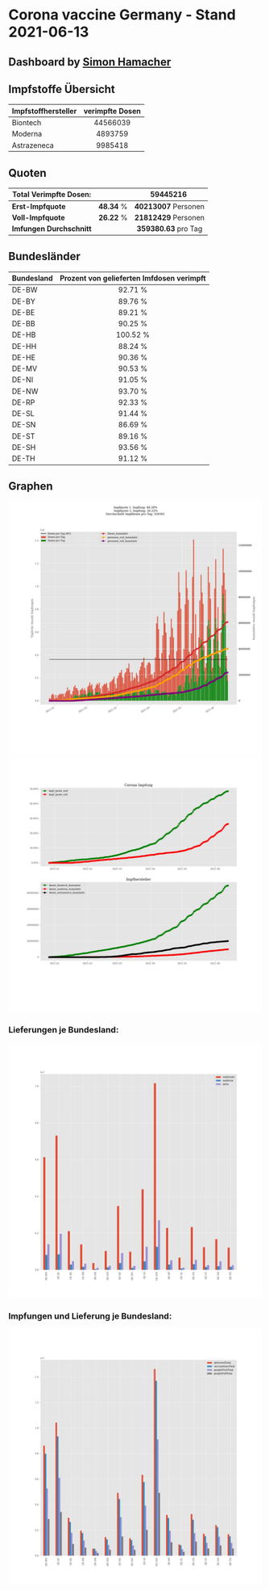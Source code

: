 # Corona vaccine Germany - Stand 2021-06-13
## Dashboard by [Simon Hamacher](https://www.shamacher.eu)
## Impfstoffe Übersicht
**Impfstoffhersteller** | **verimpfte Dosen**
-------- | :--------:
Biontech | 44566039
Moderna | 4893759
Astrazeneca | 9985418


## Quoten
**Total Verimpfte Dosen:** | |59445216&nbsp;
-------- | :--------:| :--------:
**Erst-Impfquote** | **48.34** %| **40213007** Personen
**Voll-Impfquote** | **26.22** %| **21812429** Personen
**Imfungen Durchschnitt** | |**359380.63** pro Tag 
## Bundesländer
**Bundesland** | **Prozent von gelieferten Imfdosen verimpft**
-------- | :--------:
DE-BW | 92.71 %
DE-BY | 89.76 %
DE-BE | 89.21 %
DE-BB | 90.25 %
DE-HB | 100.52 %
DE-HH | 88.24 %
DE-HE | 90.36 %
DE-MV | 90.53 %
DE-NI | 91.05 %
DE-NW | 93.70 %
DE-RP | 92.33 %
DE-SL | 91.44 %
DE-SN | 86.69 %
DE-ST | 89.16 %
DE-SH | 93.56 %
DE-TH | 91.12 %
## Graphen
<img src="Impfungen-Corona-01.jpg" alt="Impf Übersicht" title="Impf Übersicht" />
<img src="Impfungen-Corona-02.jpg" alt="Impfquote" title="Impf Übersicht" />

### Lieferungen je Bundesland:
<img src="Impfungen-Corona-04.jpg" alt="Impfungen in den Bundesländern" title="Impfungen in den Bundesländern" />

### Impfungen und Lieferung je Bundesland:
<img src="Impfungen-Corona-05.jpg" alt="Impfungen in den Bundesländern" title="Impfungen in den Bundesländern" />

